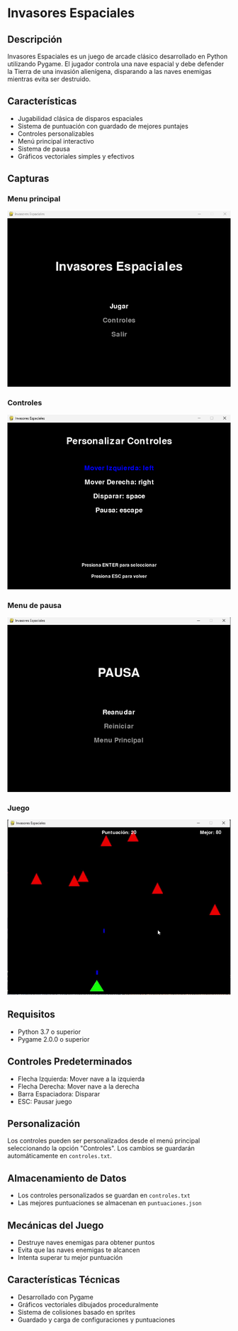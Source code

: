 # Invasores Espaciales

## Descripción
Invasores Espaciales es un juego de arcade clásico desarrollado en Python utilizando Pygame. El jugador controla una nave espacial y debe defender la Tierra de una invasión alienígena, disparando a las naves enemigas mientras evita ser destruido.

## Características
- Jugabilidad clásica de disparos espaciales
- Sistema de puntuación con guardado de mejores puntajes
- Controles personalizables
- Menú principal interactivo
- Sistema de pausa
- Gráficos vectoriales simples y efectivos

## Capturas

### Menu principal

![Captura de pantalla del juego](Imagenes/Principal.png)

### Controles

![Captura de pantalla del juego](Imagenes/Controles.png)

### Menu de pausa

![Captura de pantalla del juego](Imagenes/Pausa.png)

### Juego

![GIF del gameplay](Imagenes/Juego.gif)


## Requisitos
- Python 3.7 o superior
- Pygame 2.0.0 o superior


## Controles Predeterminados
- Flecha Izquierda: Mover nave a la izquierda
- Flecha Derecha: Mover nave a la derecha
- Barra Espaciadora: Disparar
- ESC: Pausar juego

## Personalización
Los controles pueden ser personalizados desde el menú principal seleccionando la opción "Controles". Los cambios se guardarán automáticamente en `controles.txt`.

## Almacenamiento de Datos
- Los controles personalizados se guardan en `controles.txt`
- Las mejores puntuaciones se almacenan en `puntuaciones.json`


## Mecánicas del Juego
- Destruye naves enemigas para obtener puntos
- Evita que las naves enemigas te alcancen
- Intenta superar tu mejor puntuación

## Características Técnicas
- Desarrollado con Pygame
- Gráficos vectoriales dibujados proceduralmente
- Sistema de colisiones basado en sprites
- Guardado y carga de configuraciones y puntuaciones
